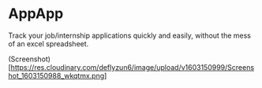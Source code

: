 AppApp
===================================

Track your job/internship applications quickly and easily, without the mess of an excel spreadsheet.

(Screenshot)[https://res.cloudinary.com/deflyzun6/image/upload/v1603150999/Screenshot_1603150988_wkqtmx.png]
